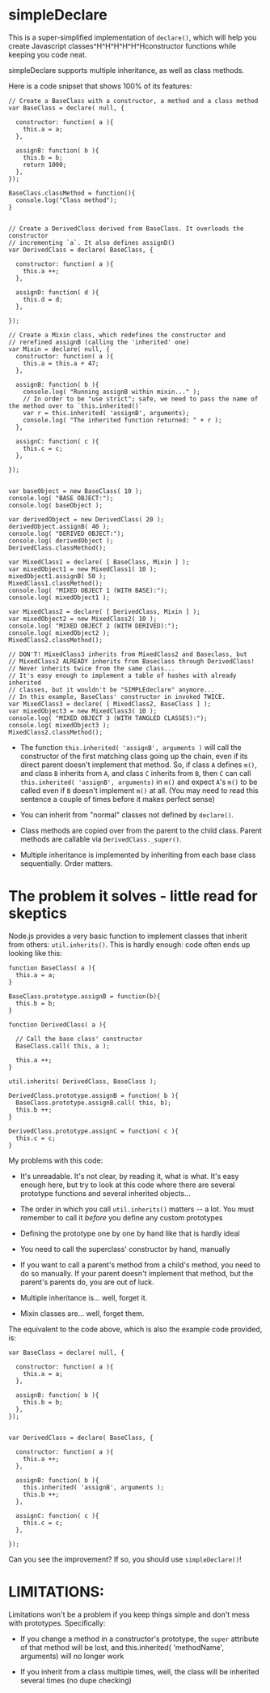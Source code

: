 simpleDeclare
=============

This is a super-simplified implementation of `declare()`, which will help you create Javascript classes^H^H^H^H^H^Hconstructor functions while keeping you code neat.

simpleDeclare supports multiple inheritance, as well as class methods.


Here is a code snipset that shows 100% of its features:


    // Create a BaseClass with a constructor, a method and a class method
    var BaseClass = declare( null, {

      constructor: function( a ){
        this.a = a; 
      },

      assignB: function( b ){
        this.b = b;
        return 1000;
      },
    });

    BaseClass.classMethod = function(){ 
      console.log("Class method");
    }


    // Create a DerivedClass derived from BaseClass. It overloads the constructor
    // incrementing `a`. It also defines assignD()
    var DerivedClass = declare( BaseClass, {

      constructor: function( a ){
        this.a ++;
      },

      assignD: function( d ){
        this.d = d;
      },

    });

    // Create a Mixin class, which redefines the constructor and
    // rerefined assignB (calling the 'inherited' one)
    var Mixin = declare( null, {
      constructor: function( a ){
        this.a = this.a + 47;
      },

      assignB: function( b ){
        console.log( "Running assignB within mixin..." );
        // In order to be "use strict"; safe, we need to pass the name of the method over to `this.inherited()`
        var r = this.inherited( 'assignB', arguments);
        console.log( "The inherited function returned: " + r );
      },

      assignC: function( c ){
        this.c = c;
      },

    });


    var baseObject = new BaseClass( 10 );
    console.log( "BASE OBJECT:");
    console.log( baseObject );

    var derivedObject = new DerivedClass( 20 );
    derivedObject.assignB( 40 );
    console.log( "DERIVED OBJECT:");
    console.log( derivedObject );
    DerivedClass.classMethod();

    var MixedClass1 = declare( [ BaseClass, Mixin ] );
    var mixedObject1 = new MixedClass1( 10 );
    mixedObject1.assignB( 50 );
    MixedClass1.classMethod();
    console.log( "MIXED OBJECT 1 (WITH BASE):");
    console.log( mixedObject1 );

    var MixedClass2 = declare( [ DerivedClass, Mixin ] );
    var mixedObject2 = new MixedClass2( 10 );
    console.log( "MIXED OBJECT 2 (WITH DERIVED):");
    console.log( mixedObject2 );
    MixedClass2.classMethod();

    // DON'T! MixedClass3 inherits from MixedClass2 and Baseclass, but
    // MixedClass2 ALREADY inherits from Baseclass through DerivedClass!
    // Never inherits twice from the same class...
    // It's easy enough to implement a table of hashes with already inherited
    // classes, but it wouldn't be "SIMPLEdeclare" anymore...
    // In this example, BaseClass' constructor in invoked TWICE.
    var MixedClass3 = declare( [ MixedClass2, BaseClass ] );
    var mixedObject3 = new MixedClass3( 10 );
    console.log( "MIXED OBJECT 3 (WITH TANGLED CLASSES):");
    console.log( mixedObject3 );
    MixedClass2.classMethod();


* The function `this.inherited( 'assignB', arguments )` will call the constructor of the first matching class going up the chain, even if its direct parent doesn't implement that method. So, if class `A` defines `m()`, and class `B` inherits from `A`, and class `C` inherits from `B`, then `C` can call `this.inherited( 'assignB', arguments)` in `m()` and expect `A`'s `m()` to be called even if `B` doesn't implement `m()` at all. (You may need to read this sentence a couple of times before it makes perfect sense)

* You can inherit from "normal" classes not defined by `declare()`.

* Class methods are copied over from the parent to the child class. Parent methods are callable via `DerivedClass._super()`.

* Multiple inheritance is implemented by inheriting from each base class sequentially. Order matters.

# The problem it solves - little read for skeptics

Node.js provides a very basic function to implement classes that inherit from others: `util.inherits()`. This is hardly enough: code often ends up looking like this:

    function BaseClass( a ){
      this.a = a;
    }
    
    BaseClass.prototype.assignB = function(b){
      this.b = b;
    }
    
    function DerivedClass( a ){
    
      // Call the base class' constructor
      BaseClass.call( this, a );

      this.a ++; 
    }
    
    util.inherits( DerivedClass, BaseClass );
    
    DerivedClass.prototype.assignB = function( b ){
      BaseClass.prototype.assignB.call( this, b);
      this.b ++;
    }
    
    DerivedClass.prototype.assignC = function( c ){
      this.c = c;
    }

My problems with this code:

* It's unreadable. It's not clear, by reading it, what is what. It's easy enough here, but try to look at this code where there are several prototype functions and several inherited objects...

* The order in which you call `util.inherits()` matters -- a lot. You must remember to call it _before_ you define any custom prototypes

* Defining the prototype one by one by hand like that is hardly ideal

* You need to call the superclass' constructor by hand, manually

* If you want to call a parent's method from a child's method, you need to do so manually. If your parent doesn't implement that method, but the parent's parents do, you are out of luck.

* Multiple inheritance is... well, forget it.

* Mixin classes are... well, forget them.

The equivalent to the code above, which is also the example code provided, is:


    var BaseClass = declare( null, {

      constructor: function( a ){
        this.a = a;
      },

      assignB: function( b ){
        this.b = b;
      },
    });


    var DerivedClass = declare( BaseClass, {

      constructor: function( a ){
        this.a ++;
      },  

      assignB: function( b ){
        this.inherited( 'assignB', arguments );
        this.b ++;
      },

      assignC: function( c ){
        this.c = c;
      },

    });


Can you see the improvement? If so, you should use `simpleDeclare()`!


# LIMITATIONS:

Limitations won't be a problem if you keep things simple and don't mess with prototypes. Specifically:

  * If you change a method in a constructor's prototype, the `super` attribute of that method will be lost,
    and this.inherited( 'methodName', arguments) will no longer work

  * If you inherit from a class multiple times, well, the class will be inherited several times (no dupe
    checking)


